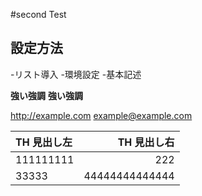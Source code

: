 #second Test

## 設定方法

-リスト導入
-環境設定
-基本記述

**強い強調**
__強い強調__

<http://example.com>
<example@example.com>

[linkref]: http://yahoo.co.jp "Yahoo"

|  TH 見出し左|   TH 見出し右|
| :---- | ----: |
|  111111111   | 222  |
|  33333   |   44444444444444  |